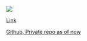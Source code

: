 ![](Projects/UIL-IIHS/research-narratives/experiments/ui-narrative-making/assets/narrative-data-fields.png)

[Link](https://hindutva-watch-explorer.netlify.app) 

[Github, Private repo as of now](https://github.com/rungdung/Mapping-Hindutva)